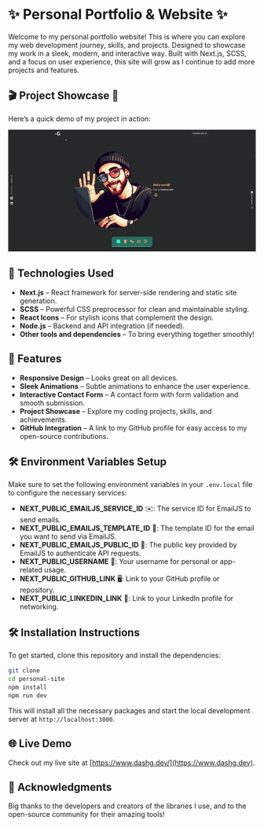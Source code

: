 
# ✨ Personal Portfolio & Website ✨

Welcome to my personal portfolio website! This is where you can explore my web development journey, skills, and projects. Designed to showcase my work in a sleek, modern, and interactive way. Built with Next.js, SCSS, and a focus on user experience, this site will grow as I continue to add more projects and features.

## 🎬 Project Showcase 🎥

Here’s a quick demo of my project in action:

![Showcase GIF](./readme_media/showcase.gif)


## 🚀 Technologies Used

- **Next.js** – React framework for server-side rendering and static site generation.
- **SCSS** – Powerful CSS preprocessor for clean and maintainable styling.
- **React Icons** – For stylish icons that complement the design.
- **Node.js** – Backend and API integration (if needed).
- **Other tools and dependencies** – To bring everything together smoothly!

## 🌟 Features

- **Responsive Design** – Looks great on all devices.
- **Sleek Animations** – Subtle animations to enhance the user experience.
- **Interactive Contact Form** – A contact form with form validation and smooth submission.
- **Project Showcase** – Explore my coding projects, skills, and achievements.
- **GitHub Integration** – A link to my GitHub profile for easy access to my open-source contributions.

## 🛠️ Environment Variables Setup

Make sure to set the following environment variables in your `.env.local` file to configure the necessary services:

- **NEXT_PUBLIC_EMAILJS_SERVICE_ID** ✉️: The service ID for EmailJS to send emails.
- **NEXT_PUBLIC_EMAILJS_TEMPLATE_ID** 📝: The template ID for the email you want to send via EmailJS.
- **NEXT_PUBLIC_EMAILJS_PUBLIC_ID** 🔑: The public key provided by EmailJS to authenticate API requests.
- **NEXT_PUBLIC_USERNAME** 👤: Your username for personal or app-related usage.
- **NEXT_PUBLIC_GITHUB_LINK** 🖥️: Link to your GitHub profile or repository.
- **NEXT_PUBLIC_LINKEDIN_LINK** 💼: Link to your LinkedIn profile for networking.

## 🛠️ Installation Instructions

To get started, clone this repository and install the dependencies:

```bash
git clone 
cd personal-site
npm install
npm run dev
```

This will install all the necessary packages and start the local development server at `http://localhost:3000`.

## 🌐 Live Demo

Check out my live site at [https://www.dashg.dev/](https://www.dashg.dev).

## 🙏 Acknowledgments

Big thanks to the developers and creators of the libraries I use, and to the open-source community for their amazing tools!
